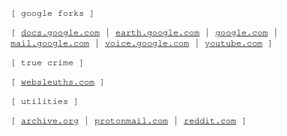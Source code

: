 <font face="nimbus mono ps">
[ google forks ]

[ [docs.google.com](http://docs.google.com) |
[earth.google.com](http://earth.google.com/web) |
[google.com](http://www.google.com) |
[mail.google.com](http://mail.google.com) |
[voice.google.com](http://voice.google.com) |
[youtube.com](http://www.youtube.com) ]

[ true crime ]

[ [websleuths.com](http://www.websleuths.com) ]

[ utilities ]

[ [archive.org](http://www.archive.org) |
[protonmail.com](http://www.protonmail.com) |
[reddit.com](http://www.reddit.com) ]
</font>
